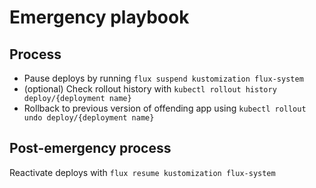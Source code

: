 # Emergency playbook

## Process
- Pause deploys by running `flux suspend kustomization flux-system`
- (optional) Check rollout history with `kubectl rollout history deploy/{deployment name}`
- Rollback to previous version of offending app using `kubectl rollout undo deploy/{deployment name}`

## Post-emergency process
Reactivate deploys with `flux resume kustomization flux-system`
